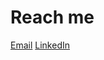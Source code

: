 
# Reach me <br>
[Email](mailto:iftekharhossain16@gmail.com)
[LinkedIn](https://linkedin.com/in/iftekhar-hossain-b225082a1)

<!--
**Iftekhar16/Iftekhar16** is a ✨ _special_ ✨ repository because its `README.md` (this file) appears on your GitHub profile.

Here are some ideas to get you started:

- 🔭 I’m currently working on ...
- 🌱 I’m currently learning ...
- 👯 I’m looking to collaborate on ...
- 🤔 I’m looking for help with ...
- 💬 Ask me about ...
- 📫 How to reach me: ...
- 😄 Pronouns: ...
- ⚡ Fun fact: ...
-->
